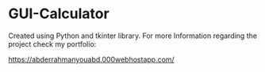 # GUI-Calculator

Created using Python and tkinter library.
For more Information regarding the project check my portfolio:

https://abderrahmanyouabd.000webhostapp.com/
